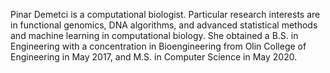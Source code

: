 Pinar Demetci is a computational biologist. Particular research interests are in functional genomics, DNA algorithms, and advanced statistical methods and machine learning in computational biology. She obtained a B.S. in Engineering with a concentration in Bioengineering from Olin College of Engineering in May 2017, and M.S. in Computer Science in May 2020.
